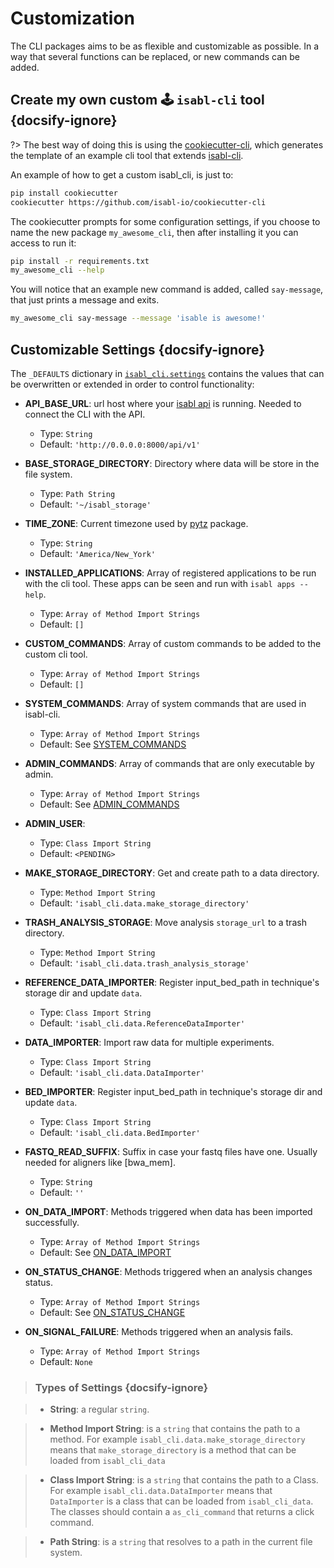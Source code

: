 
# Customization

The CLI packages aims to be as flexible and customizable as possible. In a way that several functions can be replaced, or new commands can be added.

## Create my own custom 🕹 `isabl-cli` tool {docsify-ignore}

?> The best way of doing this is using the [cookiecutter-cli], which generates the template of an example cli tool that extends [isabl-cli].

An example of how to get a custom isabl_cli, is just to:

```bash
pip install cookiecutter
cookiecutter https://github.com/isabl-io/cookiecutter-cli
```

The cookiecutter prompts for some configuration settings, if you choose to name the new package `my_awesome_cli`, then after installing it you can access to run it:

```bash
pip install -r requirements.txt
my_awesome_cli --help
```

You will notice that an example new command is added, called `say-message`, that just prints a message and exits.

```bash
my_awesome_cli say-message --message 'isable is awesome!'
```

## Customizable Settings {docsify-ignore}

The `_DEFAULTS` dictionary in [`isabl_cli.settings`] contains the values that can be overwritten or extended in order to control functionality:

* **API_BASE_URL**: url host where your [isabl api](api/) is running. Needed to connect the CLI with the API.
    * Type: `String`
    * Default: `'http://0.0.0.0:8000/api/v1'`

* **BASE_STORAGE_DIRECTORY**: Directory where data will be store in the file system.
    * Type: `Path String`
    * Default: `'~/isabl_storage'`

* **TIME_ZONE**: Current timezone used by [pytz] package.
    * Type: `String`
    * Default: `'America/New_York'`

* **INSTALLED_APPLICATIONS**: Array of registered applications to be run with the cli tool. These apps can be seen and run with `isabl apps --help`.
    * Type: `Array of Method Import Strings`
    * Default: `[]`

* **CUSTOM_COMMANDS**: Array of custom commands to be added to the custom cli tool.
    * Type: `Array of Method Import Strings`
    * Default: `[]`

* **SYSTEM_COMMANDS**: Array of system commands that are used in isabl-cli.
    * Type: `Array of Method Import Strings`
    * Default: See [SYSTEM_COMMANDS][`isabl_cli.settings`]

* **ADMIN_COMMANDS**: Array of commands that are only executable by admin.
    * Type: `Array of Method Import Strings`
    * Default: See [ADMIN_COMMANDS][`isabl_cli.settings`]

* **ADMIN_USER**: <PENDING>
    * Type: `Class Import String`
    * Default: `<PENDING>`

* **MAKE_STORAGE_DIRECTORY**: Get and create path to a data directory.
    * Type: `Method Import String`
    * Default: `'isabl_cli.data.make_storage_directory'`

* **TRASH_ANALYSIS_STORAGE**: Move analysis `storage_url` to a trash directory.
    * Type: `Method Import String`
    * Default: `'isabl_cli.data.trash_analysis_storage'`

* **REFERENCE_DATA_IMPORTER**: Register input_bed_path in technique's storage dir and update `data`.
    * Type: `Class Import String`
    * Default: `'isabl_cli.data.ReferenceDataImporter'`

* **DATA_IMPORTER**: Import raw data for multiple experiments.
    * Type: `Class Import String`
    * Default: `'isabl_cli.data.DataImporter'`

* **BED_IMPORTER**: Register input_bed_path in technique's storage dir and update `data`.
    * Type: `Class Import String`
    * Default: `'isabl_cli.data.BedImporter'`

* **FASTQ_READ_SUFFIX**: Suffix in case your fastq files have one. Usually needed for aligners like [bwa_mem].
    * Type: `String`
    * Default: `''`

* **ON_DATA_IMPORT**: Methods triggered when data has been imported successfully.
    * Type: `Array of Method Import Strings`
    * Default: See [ON_DATA_IMPORT][`isabl_cli.settings`]

* **ON_STATUS_CHANGE**: Methods triggered when an analysis changes status.
    * Type: `Array of Method Import Strings`
    * Default: See [ON_STATUS_CHANGE][`isabl_cli.settings`]

* **ON_SIGNAL_FAILURE**: Methods triggered when an analysis fails.
    * Type: `Array of Method Import Strings`
    * Default: `None`


> ### Types of Settings {docsify-ignore}

>* **String**: a regular `string`.

>* **Method Import String**: is a `string` that contains the path to a method. For example `isabl_cli.data.make_storage_directory` means that `make_storage_directory` is a method that can be loaded from `isabl_cli_data`

>* **Class Import String**: is a `string` that contains the path to a Class. For example `isabl_cli.data.DataImporter` means that `DataImporter` is a class that can be loaded from `isabl_cli_data`. The classes should contain a `as_cli_command` that returns a click command.

>* **Path String**: is a `string` that resolves to a path in the current file system.


[cookiecutter-cli]: https://github.com/isabl-io/cookiecutter-cli
[isabl-cli]: https://github.com/isabl-io/cli
[`isabl_cli.settings`]: https://github.com/isabl-io/cli/blob/master/isabl_cli/settings.py#L20
[pytz]: http://pytz.sourceforge.net/#helpers
[bwa-mem]: http://bio-bwa.sourceforge.net/
